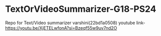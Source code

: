 # TextOrVideoSummarizer-G18-PS24
Repo for Text/Video summarizer
varshini(22bd1a0508) youtube link-https://youtu.be/XjETELwfonA?si=Bzeqf55w9uv7nd2O


